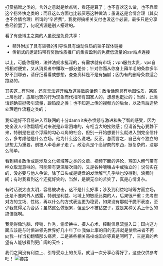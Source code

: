 打赏捐赠之类的，言外之意就是给点钱，看还是算了；也不喜欢这么做，也不靠着这个捞外快之类的；而且这么方面也比较厌恶这种做法；虽说这是合情合理（其实也不合情合理）所谓的“辛苦费”，我觉得搞相关支付也没这个必要。最多只是分享些经验罢了，何况资源是别人搭建的。<br>  

看了有些博主之类的人虽说是免费共享：
* 额外附加了具有较强的引导性具有煽动性质的轮子媒体链接
* 传销式的邀请码带有奖励性质推广的集资盈利的免费低流量的ssr站点连接

以上，可能你懂的，法律法规水挺深的，有需求就有市场；vpn服务太贵，vps自搭相对便宜，又从消费者中赚取一部分差价；针对你而从你身上薅羊毛的条款多半好不到哪去，请仔细看看或想想，查查资料是不是有猫腻；因为有的删号条款适合跑路的。<br>
 
其实这...有时候，还真无法避开触及这类敏感话题；政治话题具有地图性质，某些上层也好，底层也罢的行为现象而代指所有国家人的，想想也挺扯的；当然，此类话题确实挺吸引流量，蹭热度之类；也不知道上传的视频方的后台，以及背后造势处理运作流程之类的；  <br>  
我知道好不容易进入互联网的十分damn it夹杂愤怒与激进和失了智的感受，因为完全没人带你翻墙相对来说是非常困难的，有相当大的挫败感；但请首先心要静下来，特别是在这个浮躁的勾心斗角的社会，但别一开始想要什么就进入到完全信什么，多考虑他是什么立场，他为什么这么说吧。反正，总而言之，自己有个独立的思想尤为重要，别被人牵着鼻子走了。政治真是个高智商的东西，挺复杂的，没那么简单。<br> 

看到相关政治或是涉及文化领域等之类的文章、视频下面的评论，骂国人解气带有哗众取宠意味的，可能带有更深层次目的，又是各种嚷嚷占中或独立的；说句实在的，没必要与他人争论，除了口头或是键盘的发泄解气几乎啥也没得到，浪费时间；有时我看到这个还挺好笑的，当然，是很无奈的苦笑了，真是心情复杂。<br>

有时话说太直太明，容易被攻击，这不是什么好事；涉及到利益地域等方面立场，还是不要向外人透露，特别是利益、地域上的敏感此类的人，后果很严重；先考虑对方的立场、性格，再以什么的方式表达更为稳妥，如果没有那就干脆不表态，至少我觉得尤为合适；虽然这么做很累，但至少不被钻空子，或是某种关系上什么的搞僵强啊。<br>  
  
我觉得像洗脑、传销、作秀，偷梁换柱、摄人心术，控制信息流量入口；国内这方面应该是与时俱进领先世界好几十年了🙄 我做此事的目的无非就是使后来者不再向我一样当初翻墙那么痛苦，二是某些相关高校或国企等真是呵呵了，三是真的希望有人能够看到更广阔的天空；<br>   

我们之间没有利益上、引导受众上的关系，就当一次分享心得好了，这些仅供参考吧！
![套路](https://lh3.googleusercontent.com/-XYm6F80e3c8/WrnN9XJR_GI/AAAAAAAAAJw/rfGNsY4a12Qbcz0YICElj6puAP1J7docACJoC/w530-h530-n-rw/6af89bc8gw1f8rt3f0e2sj20hs0hs75u.jpg)
